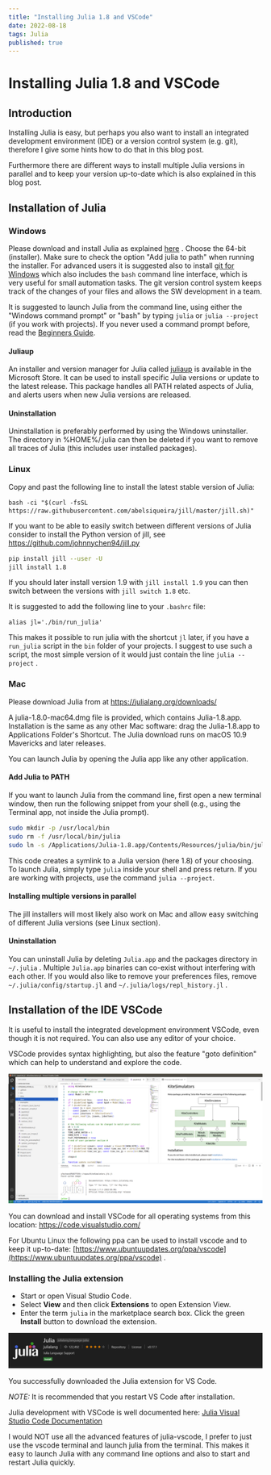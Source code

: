 ```yaml
---
title: "Installing Julia 1.8 and VSCode"
date: 2022-08-18
tags: Julia
published: true
---
```

# Installing Julia 1.8 and VSCode

## Introduction
Installing Julia is easy, but perhaps you also want to install an integrated development environment (IDE) or a version control system (e.g. git), therefore I give some hints how to do that in this blog post.

Furthermore there are different ways to install multiple Julia versions in parallel and to keep your version up-to-date which is also explained in this blog post.

## Installation of Julia

### Windows
Please download and install Julia as explained [here](https://julialang.org/downloads/) .
Choose the 64-bit (installer). Make sure to check the option "Add julia to path" when running the installer.
For advanced users it is suggested also to install [git for Windows](https://gitforwindows.org/) which also includes the `bash` command line interface, which is very useful for small automation tasks. The git version control system keeps track of the changes of your files and allows the SW development in a team.

It is suggested to launch Julia from the command line, using either the "Windows command prompt" or "bash" by typing `julia` or `julia --project` (if you work with projects). If you never used a command prompt before, read the [Beginners Guide](https://www.makeuseof.com/tag/a-beginners-guide-to-the-windows-command-line/).

#### Juliaup
An installer and version manager for Julia called [juliaup](https://github.com/JuliaLang/juliaup) is available in the Microsoft Store. It can be used to install specific Julia versions or update to the latest release. This package handles all PATH related aspects of Julia, and alerts users when new Julia versions are released.

#### Uninstallation
Uninstallation is preferably performed by using the Windows uninstaller. The directory in %HOME%/.julia can then be deleted if you want to remove all traces of Julia (this includes user installed packages).

### Linux

Copy and past the following line to install the latest stable version of Julia:
```
bash -ci "$(curl -fsSL https://raw.githubusercontent.com/abelsiqueira/jill/master/jill.sh)"
```
If you want to be able to easily switch between different versions of Julia consider to install
the Python version of jill, see https://github.com/johnnychen94/jill.py
```bash
pip install jill --user -U
jill install 1.8
```
If you should later install version 1.9 with `jill install 1.9` you can then switch between the versions with `jill switch 1.8` etc.

It is suggested to add the following line to your ```.bashrc``` file:
```
alias jl='./bin/run_julia'
```
This makes it possible to run julia with the shortcut `jl` later, if you have a `run_julia` script in the `bin` folder of your projects. I suggest to use such a script, the most simple version of it would just contain the line `julia --project` . 

### Mac
Please download Julia from at https://julialang.org/downloads/

A julia-1.8.0-mac64.dmg file is provided, which contains Julia-1.8.app. Installation is the same as any other Mac software: drag the Julia-1.8.app to Applications Folder's Shortcut. The Julia download runs on macOS 10.9 Mavericks and later releases. 

You can launch Julia by opening the Julia app like any other application.

#### Add Julia to PATH
If you want to launch Julia from the command line, first open a new terminal window, then run the following snippet from your shell (e.g., using the Terminal app, not inside the Julia prompt).

```bash
sudo mkdir -p /usr/local/bin
sudo rm -f /usr/local/bin/julia
sudo ln -s /Applications/Julia-1.8.app/Contents/Resources/julia/bin/julia /usr/local/bin/julia
```

This code creates a symlink to a Julia version (here 1.8) of your choosing. To launch Julia, simply type ```julia``` inside your shell and press return. If you are working with projects, use the command ```julia --project```.

#### Installing multiple versions in parallel
The jill installers will most likely also work on Mac and allow easy switching of different Julia versions (see Linux section).

#### Uninstallation
You can uninstall Julia by deleting `Julia.app` and the packages directory in `~/.julia` . Multiple `Julia.app` binaries can co-exist without interfering with each other. If you would also like to remove your preferences files, remove `~/.julia/config/startup.jl` and `~/.julia/logs/repl_history.jl` .

## Installation of the IDE VSCode
It is useful to install the integrated development environment VSCode, even though it is not
required. You can also use any editor of your choice. 

VSCode provides syntax highlighting, but also the feature "goto definition" which can help to understand and explore the code. 

<p align="center"><img src="https://raw.githubusercontent.com/ufechner7/ufechner7.github.io/main/_posts/vscode.png" width="600" /></p>

You can download and install VSCode for all operating systems from this location: https://code.visualstudio.com/

For Ubuntu Linux the following ppa can be used to install vscode and to keep it up-to-date: [https://www.ubuntuupdates.org/ppa/vscode](https://www.ubuntuupdates.org/ppa/vscode) .

### Installing the Julia extension
- Start or open Visual Studio Code.
- Select **View** and then click **Extensions** to open Extension View.
- Enter the term `julia` in the marketplace search box. Click the green **Install** button to download the extension.

![Julia VSCode extension](https://raw.githubusercontent.com/ufechner7/ufechner7.github.io/main/_posts/julia_vscode_extension.png)

You successfully downloaded the Julia extension for VS Code.

*NOTE:* It is recommended that you restart VS Code after installation.

Julia development with VSCode is well documented here: [Julia Visual Studio Code Documentation](https://www.julia-vscode.org/docs/stable/)

I would NOT use all the advanced features of julia-vscode, I prefer to just use the vscode terminal and launch julia from the terminal. This makes it easy to launch Julia with any command line options and also to start and restart Julia quickly.
